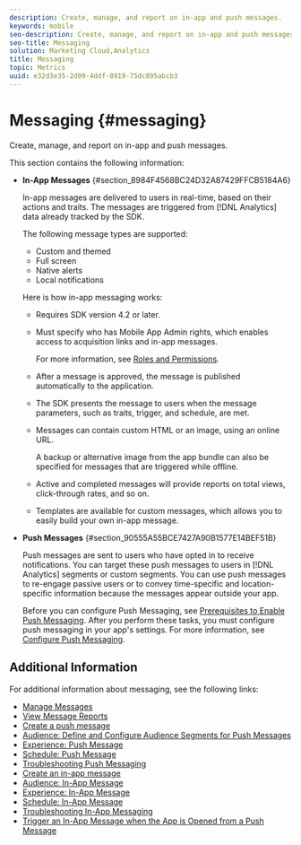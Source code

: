 ```yaml
---
description: Create, manage, and report on in-app and push messages.
keywords: mobile
seo-description: Create, manage, and report on in-app and push messages.
seo-title: Messaging
solution: Marketing Cloud,Analytics
title: Messaging
topic: Metrics
uuid: e32d3e35-2d09-4ddf-8919-75dc895abcb3
---
```


# Messaging {#messaging}

Create, manage, and report on in-app and push messages.

This section contains the following information:

* **In-App Messages** {#section_8984F4568BC24D32A87429FFCB5184A6}

    In-app messages are delivered to users in real-time, based on their actions and traits. The messages are triggered from [!DNL Analytics] data already tracked by the SDK.

    The following message types are supported:

    * Custom and themed 
    * Full screen 
    * Native alerts 
    * Local notifications

    Here is how in-app messaging works:

    * Requires SDK version 4.2 or later. 
    * Must specify who has Mobile App Admin rights, which enables access to acquisition links and in-app messages.

        For more information, see [Roles and Permissions](../gs/c-mob-roles-and-permissions.md#concept_B1EC13F686F742D1AD7025C38F60A70D). 
    * After a message is approved, the message is published automatically to the application. 
    * The SDK presents the message to users when the message parameters, such as traits, trigger, and schedule, are met. 
    * Messages can contain custom HTML or an image, using an online URL.

        A backup or alternative image from the app bundle can also be specified for messages that are triggered while offline. 
    * Active and completed messages will provide reports on total views, click-through rates, and so on. 
    * Templates are available for custom messages, which allows you to easily build your own in-app message.

* **Push Messages** {#section_90555A55BCE7427A90B1577E14BEF51B}

    Push messages are sent to users who have opted in to receive notifications. You can target these push messages to users in [!DNL Analytics] segments or custom segments. You can use push messages to re-engage passive users or to convey time-specific and location-specific information because the messages appear outside your app.

    Before you can configure Push Messaging, see [Prerequisites to Enable Push Messaging](../c-manage-app-settings/c-mob-confg-app/configure-push-messaging/prerequisites-push-messaging.md#concept_28A61FEE3C7F48F1866BD1995EC43ACE). After you perform these tasks, you must configure push messaging in your app's settings. For more information, see [Configure Push Messaging](../c-manage-app-settings/c-mob-confg-app/configure-push-messaging/configure-push-messaging.md#concept_37A4002F4EA549C99FFD9EBC95554D9C).

## Additional Information

For additional information about messaging, see the following links:

* [Manage Messages](messages-manage.md)
* [View Message Reports](view-message-reports.md)
* [Create a push message](t-create-push-message.md)
* [Audience: Define and Configure Audience Segments for Push Messages](c-audience-push-message.md)
* [Experience: Push Message](c-experience--push-message.md)
* [Schedule: Push Message](c-schedule-push-message.md)
* [Troubleshooting Push Messaging](c-troubleshooting-push-messaging.md)
* [Create an in-app message](t-in-app-message.md)
* [Audience: In-App Message](c-audience-in-app-message.md)
* [Experience: In-App Message](c-experience-in-app-message.md)
* [Schedule: In-App Message](c-schedule-in-app-message.md)
* [Troubleshooting In-App Messaging](t-in-app-message/in-apps-ts.md)
* [Trigger an In-App Message when the App is Opened from a Push Message](t-mob-trig-in-app-open-app-from-push.md)
